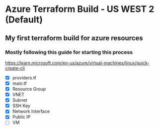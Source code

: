 # Azure Terraform Build - US WEST 2 (Default)
## My first terraform build for azure resources

### Mostly following this guide for starting this process
https://learn.microsoft.com/en-us/azure/virtual-machines/linux/quick-create-cli

- [x] providers.tf
- [x] main.tf
- [x] Resource Group
- [x] VNET
- [x] Subnet
- [x] SSH Key
- [x] Network Interface
- [x] Public IP
- [ ] VM
